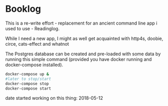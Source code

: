 # Booklog

This is a re-write effort - replacement for an ancient command line app i used to use - Readinglog.

While I need a new app, I might as well get acquainted with http4s, doobie, circe, cats-effect and whatnot

The Postgres database can be created and pre-loaded with some data by running this simple command (provided you have docker running and docker-compose installed).

```bash
docker-compose up &
#later to stop/start
docker-compose stop
docker-compose start
```

date started working on this thing: 2018-05-12
